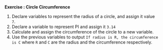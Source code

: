 **Exercise : Circle Circumference**

1. Declare variables to represent the radius of a circle, and assign it value `7`.
1. Declare a variable to represent PI and assign it `3.14`
1. Calculate and assign the circumference of the circle to a new variable.
1. Use the previous variables to output `If radius is R, the circumference is C` where `R` and `C` are the radius and the circumference respectively.